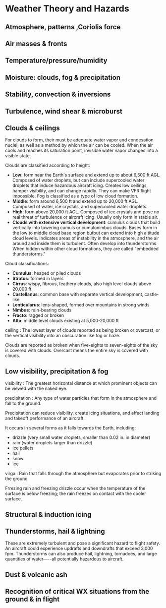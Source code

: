 # Weather Theory and Hazards

## Atmosphere, patterns ,Coriolis force

## Air masses & fronts

## Temperature/pressure/humidity

## Moisture: clouds, fog & precipitation

## Stability, convection & inversions

## Turbulence, wind shear & microburst

## Clouds & ceilings

For clouds to form, their must be adequate water vapor and condesation nuclei,
as well as a method by which the air can be cooled. When the air cools and
reaches its saturation point, invisible water vapor changes into a visible
state.

Clouds are classified according to height:

* **Low**: form near the Earth's surface and extend up to about 6,500 ft AGL.
  Composed of water droplets, but can include supercooled water droplets that
  induce hazardous aircraft icing. Creates low ceilings, hamper visibility, and
  can change rapidly. They can make VFR flight impossible. Fog is classified as
  a type of low cloud formation.
* **Middle**: form around 6,500 ft and extend up to 20,000 ft AGL. Composed of
  water, ice crystals, and supercooled water droplets.
* **High**: form above 20,000 ft AGL. Composed of ice crystals and pose no real
  threat of turbulence or aircraft icing. Usually only form in stable air.
* **Clouds with extensive vertical development**: cumulus clouds that build
  vertically into towering cumuls or cumulonimbus clouds. Bases form in the low
  to middle cloud base region butbut can extend into high altitude cloud
  levels. Indicates areas of instability in the atmosphere, and the air around
  and inside them is turbulent. Often develop into thunderstorms. When hidden
  within other cloud formations, they are called "embedded thunderstorms."


Cloud classifications:

* **Cumulus**: heaped or piled clouds
* **Stratus**: formed in layers
* **Cirrus**: wispy, fibrous, feathery clouds, also high level clouds above 20,000 ft.
* **Castellanus**: common base with separate vertical development, castle-like
* **Lenticularus**: lens-shaped, formed over mountains in strong winds
* **Nimbus**: rain-bearing clouds
* **Fracto**: ragged or broken
* **Alto**: middle level clouds existing at 5,000-20,000 ft

ceiling 
: The lowest layer of clouds reported as being broken or overcast, or the 
  vertical visibility into an obscuration like fog or haze.

Clouds are reported as broken when five-eights to seven-eights of the sky is
covered with clouds. Overcast means the entire sky is covered with clouds.

## Low visibility, precipitation & fog

visibility 
: The greatest horizontal distance at which prominent objects can be
  viewed with the naked eye.

precipitation
: Any type of water particles that form in the atmosphere and fall to the ground.

Precipitation can reduce visibility, create icing situations, and affect 
landing and takeoff performance of an aircraft.

It occurs in several forms as it falls towards the Earth, including:

* drizzle (very small water droplets, smaller than 0.02 in. in diameter)
* rain (water droplets larger than drizzle)
* ice pellets
* hail
* snow
* ice

virga
: Rain that falls through the atmosphere but evaporates prior to striking the 
  ground

Frrezing rain and freezing drizzle occur when the temperature of the surface is
below freezing; the rain freezes on contact with the cooler surface.

## Structural & induction icing

## Thunderstorms, hail & lightning

These are extremely turbulent and pose a significant hazard to flight safety.
An aircraft could experience updrafts and downdrafts that exceed 3,000 fpm.
Thunderstorms can also produce hail, lightning, tornadoes, and large quantities
of water—--all potentially hazardous to aircraft.

## Dust & volcanic ash

## Recognition of critical WX situations from the ground & in flight

